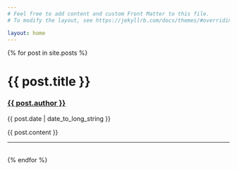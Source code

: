 ```yaml
---
# Feel free to add content and custom Front Matter to this file.
# To modify the layout, see https://jekyllrb.com/docs/themes/#overriding-theme-defaults

layout: home
---
```

{% for post in site.posts %}
  <h1><b>{{ post.title }}</b></h1>
  <h3><u>{{ post.author }}</u></h3>
  <time datetime="{{ page.date | date: "%d %B %Y" }}">{{ post.date | date_to_long_string }}</time>
  <p>{{ post.content }}</p>
  <hr><br>
{% endfor %}

